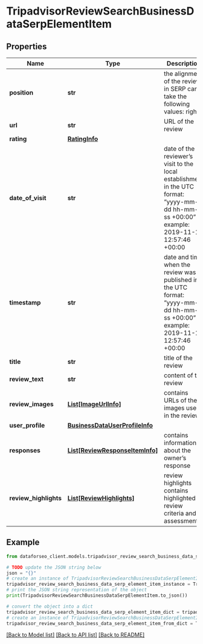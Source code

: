 # TripadvisorReviewSearchBusinessDataSerpElementItem


## Properties

Name | Type | Description | Notes
------------ | ------------- | ------------- | -------------
**position** | **str** | the alignment of the review in SERP can take the following values: right | [optional] 
**url** | **str** | URL of the review | [optional] 
**rating** | [**RatingInfo**](RatingInfo.md) |  | [optional] 
**date_of_visit** | **str** | date of the reviewer’s visit to the local establishment in the UTC format: “yyyy-mm-dd hh-mm-ss +00:00” example: 2019-11-15 12:57:46 +00:00 | [optional] 
**timestamp** | **str** | date and time when the review was published in the UTC format: “yyyy-mm-dd hh-mm-ss +00:00” example: 2019-11-15 12:57:46 +00:00 | [optional] 
**title** | **str** | title of the review | [optional] 
**review_text** | **str** | content of the review | [optional] 
**review_images** | [**List[ImageUrlInfo]**](ImageUrlInfo.md) | contains URLs of the images used in the review | [optional] 
**user_profile** | [**BusinessDataUserProfileInfo**](BusinessDataUserProfileInfo.md) |  | [optional] 
**responses** | [**List[ReviewResponseItemInfo]**](ReviewResponseItemInfo.md) | contains information about the owner’s response | [optional] 
**review_highlights** | [**List[ReviewHighlights]**](ReviewHighlights.md) | review highlights contains highlighted review criteria and assessments | [optional] 

## Example

```python
from dataforseo_client.models.tripadvisor_review_search_business_data_serp_element_item import TripadvisorReviewSearchBusinessDataSerpElementItem

# TODO update the JSON string below
json = "{}"
# create an instance of TripadvisorReviewSearchBusinessDataSerpElementItem from a JSON string
tripadvisor_review_search_business_data_serp_element_item_instance = TripadvisorReviewSearchBusinessDataSerpElementItem.from_json(json)
# print the JSON string representation of the object
print(TripadvisorReviewSearchBusinessDataSerpElementItem.to_json())

# convert the object into a dict
tripadvisor_review_search_business_data_serp_element_item_dict = tripadvisor_review_search_business_data_serp_element_item_instance.to_dict()
# create an instance of TripadvisorReviewSearchBusinessDataSerpElementItem from a dict
tripadvisor_review_search_business_data_serp_element_item_from_dict = TripadvisorReviewSearchBusinessDataSerpElementItem.from_dict(tripadvisor_review_search_business_data_serp_element_item_dict)
```
[[Back to Model list]](../README.md#documentation-for-models) [[Back to API list]](../README.md#documentation-for-api-endpoints) [[Back to README]](../README.md)


